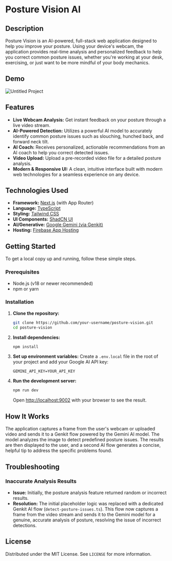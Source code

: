 # Posture Vision AI

## Description

Posture Vision is an AI-powered, full-stack web application designed to help you improve your posture. Using your device's webcam, the application provides real-time analysis and personalized feedback to help you correct common posture issues, whether you're working at your desk, exercising, or just want to be more mindful of your body mechanics.

## Demo
![Untitled Project](https://github.com/user-attachments/assets/e8454544-1d8b-44be-a863-137b9371b646)

## Features

*   **Live Webcam Analysis:** Get instant feedback on your posture through a live video stream.
*   **AI-Powered Detection:** Utilizes a powerful AI model to accurately identify common posture issues such as slouching, hunched back, and forward neck tilt.
*   **AI Coach:** Receives personalized, actionable recommendations from an AI coach to help you correct detected issues.
*   **Video Upload:** Upload a pre-recorded video file for a detailed posture analysis.
*   **Modern & Responsive UI:** A clean, intuitive interface built with modern web technologies for a seamless experience on any device.

## Technologies Used

*   **Framework:** [Next.js](https://nextjs.org/) (with App Router)
*   **Language:** [TypeScript](https://www.typescriptlang.org/)
*   **Styling:** [Tailwind CSS](https://tailwindcss.com/)
*   **UI Components:** [ShadCN UI](https://ui.shadcn.com/)
*   **AI/Generative:** [Google Gemini (via Genkit)](https://firebase.google.com/docs/genkit)
*   **Hosting:** [Firebase App Hosting](https://firebase.google.com/docs/app-hosting)

## Getting Started

To get a local copy up and running, follow these simple steps.

### Prerequisites

*   Node.js (v18 or newer recommended)
*   npm or yarn

### Installation

1.  **Clone the repository:**
    ```sh
    git clone https://github.com/your-username/posture-vision.git
    cd posture-vision
    ```

2.  **Install dependencies:**
    ```sh
    npm install
    ```

3.  **Set up environment variables:**
    Create a `.env.local` file in the root of your project and add your Google AI API key:
    ```
    GEMINI_API_KEY=YOUR_API_KEY
    ```

4.  **Run the development server:**
    ```sh
    npm run dev
    ```
    Open [http://localhost:9002](http://localhost:9002) with your browser to see the result.

## How It Works

The application captures a frame from the user's webcam or uploaded video and sends it to a Genkit flow powered by the Gemini AI model. The model analyzes the image to detect predefined posture issues. The results are then displayed to the user, and a second AI flow generates a concise, helpful tip to address the specific problems found.

## Troubleshooting

### Inaccurate Analysis Results

*   **Issue:** Initially, the posture analysis feature returned random or incorrect results.
*   **Resolution:** The initial placeholder logic was replaced with a dedicated Genkit AI flow (`detect-posture-issues.ts`). This flow now captures a frame from the video stream and sends it to the Gemini model for a genuine, accurate analysis of posture, resolving the issue of incorrect detections.

## License

Distributed under the MIT License. See `LICENSE` for more information.
